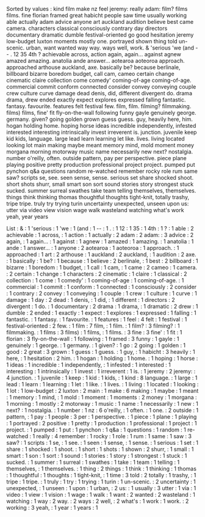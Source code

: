 Sorted by values :
kind film make nz feel jeremy: really adam: film? films films. fine florian framed great habicht people saw time usually working able actually adam advice anyone art auckland audition believe best came camera. characters classical consciously contrary day directors documentary dramatic dumble festival-oriented go good hesitation jeremy low-budget luxton moments mostly one. portrayed shown thing told un-scenic. urban, want wanted way way. ways well, work. & 'serious 'we (and -- . 12 35 4th ? achievable across, action again, again... against agnew amazed amazing. anatolia ande answer... aotearoa aoteoroa approach. approached arthouse auckland, axe. basically be? because berlinale, billboard bizarre boredom budget, call cam, cameo certain change cinematic claire collection come comedy' coming-of-age coming-of-age. commercial commit conform connected consider convey conveying couple crew culture curve damage dead denis, did, different divergent do. drama drama, drew ended exactly expect explores expressed falling fantastic. fantasy. favourite. features felt festival few. film, film. filming? filmmaking. films) films, fine' fit fly-on-the-wall following funny gayle genuinely george. germany. given? going golden grown guess guess. guy, heavily here, him. hogan holding home. hoping horse ideas incredible independently, infested interested interesting intrinsically invest irreverent is. junction. juvenile keep kid kids, language. large lead learn learning let like. lives. living located looking lot main making maybe meant memory mind, mold moment money morgana morning motorway music name necessarily new next? nostalgia. number o'reilly, often. outside pattern, pay per perspective. piece plane playing positive pretty production professional project project. pumped put pynchon q&a questions random re-watched remember rocky role rum same saw? scripts se, see. seen sense, sense. serious set share shocked shoot. short shots shurr, small smart son sort sound stories story strongest stuck sucked. summer surreal swathes take team telling themselves, themselves. things think thinking thomas thoughtful thoughts tight-knit, totally trashy, tripe tripe. truly try trying turin uncertainty unexpected, unseen upon us: utter via video view vision wage walk wasteland watching what's work yeah, year years 

List :
& : 1
'serious : 1
'we : 1
(and : 1
-- : 1
. : 1
12 : 1
35 : 1
4th : 1
? : 1
able : 2
achievable : 1
across, : 1
action : 1
actually : 2
adam : 2
adam: : 3
advice : 2
again, : 1
again... : 1
against : 1
agnew : 1
amazed : 1
amazing. : 1
anatolia : 1
ande : 1
answer... : 1
anyone : 2
aotearoa : 1
aoteoroa : 1
approach. : 1
approached : 1
art : 2
arthouse : 1
auckland : 2
auckland, : 1
audition : 2
axe. : 1
basically : 1
be? : 1
because : 1
believe : 2
berlinale, : 1
best : 2
billboard : 1
bizarre : 1
boredom : 1
budget, : 1
call : 1
cam, : 1
came : 2
cameo : 1
camera. : 2
certain : 1
change : 1
characters : 2
cinematic : 1
claire : 1
classical : 2
collection : 1
come : 1
comedy' : 1
coming-of-age : 1
coming-of-age. : 1
commercial : 1
commit : 1
conform : 1
connected : 1
consciously : 2
consider : 1
contrary : 2
convey : 1
conveying : 1
couple : 1
crew : 1
culture : 1
curve : 1
damage : 1
day : 2
dead : 1
denis, : 1
did, : 1
different : 1
directors : 2
divergent : 1
do. : 1
documentary : 2
drama : 1
drama, : 1
dramatic : 2
drew : 1
dumble : 2
ended : 1
exactly : 1
expect : 1
explores : 1
expressed : 1
falling : 1
fantastic. : 1
fantasy. : 1
favourite. : 1
features : 1
feel : 4
felt : 1
festival : 1
festival-oriented : 2
few. : 1
film : 7
film, : 1
film. : 1
film? : 3
filming? : 1
filmmaking. : 1
films : 3
films) : 1
films, : 1
films. : 3
fine : 3
fine' : 1
fit : 1
florian : 3
fly-on-the-wall : 1
following : 1
framed : 3
funny : 1
gayle : 1
genuinely : 1
george. : 1
germany. : 1
given? : 1
go : 2
going : 1
golden : 1
good : 2
great : 3
grown : 1
guess : 1
guess. : 1
guy, : 1
habicht : 3
heavily : 1
here, : 1
hesitation : 2
him. : 1
hogan : 1
holding : 1
home. : 1
hoping : 1
horse : 1
ideas : 1
incredible : 1
independently, : 1
infested : 1
interested : 1
interesting : 1
intrinsically : 1
invest : 1
irreverent : 1
is. : 1
jeremy : 2
jeremy: : 4
junction. : 1
juvenile : 1
keep : 1
kid : 1
kids, : 1
kind : 8
language. : 1
large : 1
lead : 1
learn : 1
learning : 1
let : 1
like. : 1
lives. : 1
living : 1
located : 1
looking : 1
lot : 1
low-budget : 2
luxton : 2
main : 1
make : 6
making : 1
maybe : 1
meant : 1
memory : 1
mind, : 1
mold : 1
moment : 1
moments : 2
money : 1
morgana : 1
morning : 1
mostly : 2
motorway : 1
music : 1
name : 1
necessarily : 1
new : 1
next? : 1
nostalgia. : 1
number : 1
nz : 6
o'reilly, : 1
often. : 1
one. : 2
outside : 1
pattern, : 1
pay : 1
people : 3
per : 1
perspective. : 1
piece : 1
plane : 1
playing : 1
portrayed : 2
positive : 1
pretty : 1
production : 1
professional : 1
project : 1
project. : 1
pumped : 1
put : 1
pynchon : 1
q&a : 1
questions : 1
random : 1
re-watched : 1
really : 4
remember : 1
rocky : 1
role : 1
rum : 1
same : 1
saw : 3
saw? : 1
scripts : 1
se, : 1
see. : 1
seen : 1
sense, : 1
sense. : 1
serious : 1
set : 1
share : 1
shocked : 1
shoot. : 1
short : 1
shots : 1
shown : 2
shurr, : 1
small : 1
smart : 1
son : 1
sort : 1
sound : 1
stories : 1
story : 1
strongest : 1
stuck : 1
sucked. : 1
summer : 1
surreal : 1
swathes : 1
take : 1
team : 1
telling : 1
themselves, : 1
themselves. : 1
thing : 2
things : 1
think : 1
thinking : 1
thomas : 1
thoughtful : 1
thoughts : 1
tight-knit, : 1
time : 3
told : 2
totally : 1
trashy, : 1
tripe : 1
tripe. : 1
truly : 1
try : 1
trying : 1
turin : 1
un-scenic. : 2
uncertainty : 1
unexpected, : 1
unseen : 1
upon : 1
urban, : 2
us: : 1
usually : 3
utter : 1
via : 1
video : 1
view : 1
vision : 1
wage : 1
walk : 1
want : 2
wanted : 2
wasteland : 1
watching : 1
way : 2
way. : 2
ways : 2
well, : 2
what's : 1
work : 1
work. : 2
working : 3
yeah, : 1
year : 1
years : 1
